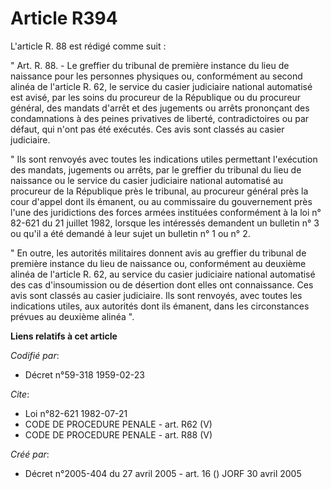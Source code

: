 # Article R394

L'article R. 88 est rédigé comme suit :

" Art. R. 88. - Le greffier du tribunal de première instance du lieu de naissance pour les personnes physiques ou,
conformément au second alinéa de l'article R. 62, le service du casier judiciaire national automatisé est avisé, par les
soins du procureur de la République ou du procureur général, des mandats d'arrêt et des jugements ou arrêts prononçant des
condamnations à des peines privatives de liberté, contradictoires ou par défaut, qui n'ont pas été exécutés. Ces avis sont
classés au casier judiciaire.

" Ils sont renvoyés avec toutes les indications utiles permettant l'exécution des mandats, jugements ou arrêts, par le
greffier du tribunal du lieu de naissance ou le service du casier judiciaire national automatisé au procureur de la
République près le tribunal, au procureur général près la cour d'appel dont ils émanent, ou au commissaire du gouvernement
près l'une des juridictions des forces armées instituées conformément à la loi n° 82-621 du 21 juillet 1982, lorsque les
intéressés demandent un bulletin n° 3 ou qu'il a été demandé à leur sujet un bulletin n° 1 ou n° 2.

" En outre, les autorités militaires donnent avis au greffier du tribunal de première instance du lieu de naissance ou,
conformément au deuxième alinéa de l'article R. 62, au service du casier judiciaire national automatisé des cas
d'insoumission ou de désertion dont elles ont connaissance. Ces avis sont classés au casier judiciaire. Ils sont renvoyés,
avec toutes les indications utiles, aux autorités dont ils émanent, dans les circonstances prévues au deuxième alinéa ".

**Liens relatifs à cet article**

_Codifié par_:

  - Décret n°59-318 1959-02-23

_Cite_:

  - Loi n°82-621 1982-07-21
  - CODE DE PROCEDURE PENALE - art. R62 (V)
  - CODE DE PROCEDURE PENALE - art. R88 (V)

_Créé par_:

  - Décret n°2005-404 du 27 avril 2005 - art. 16 () JORF 30 avril 2005
